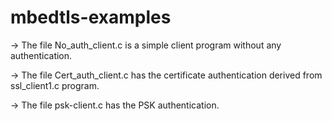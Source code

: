 # mbedtls-examples

-> The file No_auth_client.c is a simple client program without any authentication.

-> The file Cert_auth_client.c has the certificate authentication derived from ssl_client1.c program.

-> The file psk-client.c has the PSK authentication.
